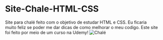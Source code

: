 # Site-Chale-HTML-CSS
Site para chalé feito com o objetivo de estudar HTML e CSS.
Eu ficaria muito feliz se poder me dar dicas de como melhorar o 
meu codigo. Este site foi feito por meio de um curso na Udemy!
![Chalé](https://user-images.githubusercontent.com/97680488/150268008-da8af822-ceda-44ef-bc03-b5e0800f7798.PNG)
